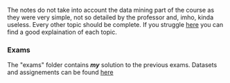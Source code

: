 The notes do not take into account the data mining part of the course as they were very simple, not so detailed by the professor and, imho, kinda useless.
Every other topic should be complete. If you struggle [here](https://www.youtube.com/@statquest) you can find a good explaination of each topic.

### Exams
The "exams" folder contains ___my___ solution to the previous exams. Datasets and assignements can be found [here](https://liveunibo-my.sharepoint.com/personal/mattia_orlandi_studio_unibo_it/_layouts/15/onedrive.aspx?ga=1&id=%2Fpersonal%2Fmattia%5Forlandi%5Fstudio%5Funibo%5Fit%2FDocuments%2FDocumenti%2FMaster%20AI%2FYear%201%2FMachine%20Learning) 